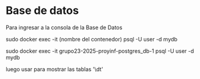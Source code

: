 # Base de datos
Para ingresar a la consola de la Base de Datos

sudo docker exec -it (nombre del contenedor) psql -U user -d mydb

sudo docker exec -it grupo23-2025-proyinf-postgres_db-1 psql -U user -d mydb

luego usar para mostrar las tablas 
'\dt'
